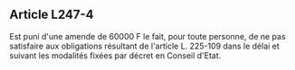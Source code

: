 Article L247-4
----
Est puni d'une amende de 60000 F le fait, pour toute personne, de ne pas
satisfaire aux obligations résultant de l'article L. 225-109 dans le délai et
suivant les modalités fixées par décret en Conseil d'Etat.
